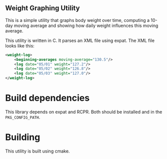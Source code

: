 Weight Graphing Utility
-----------------------

This is a simple utility that graphs body weight over time, computing a 10-day
moving average and showing how daily weight influences this moving average.

This utility is written in C. It parses an XML file using expat.  The XML file
looks like this:

```xml
<weight-log>
    <beginning-averages moving-average="130.5"/>
    <log date="05/01" weight="127.2"/>
    <log date="05/02" weight="126.8"/>
    <log date="05/03" weight="127.0"/>
</weight-log>
```

Build dependencies
==================

This library depends on expat and RCPR. Both should be installed and in the
`PKG_CONFIG_PATH`.

Building
========

This utility is built using cmake.
